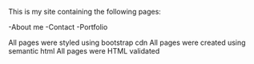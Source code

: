 This is my site containing the following pages:

-About me
-Contact
-Portfolio

All pages were styled using bootstrap cdn
All pages were created using semantic html
All pages were HTML validated